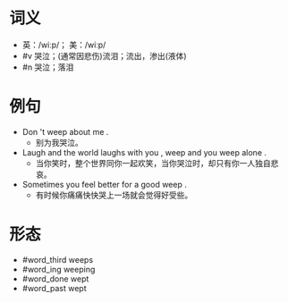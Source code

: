 # 词义
- 英：/wiːp/； 美：/wiːp/
- #v 哭泣；(通常因悲伤)流泪；流出，渗出(液体)
- #n 哭泣；落泪
# 例句
- Don 't weep about me .
	- 别为我哭泣。
- Laugh and the world laughs with you , weep and you weep alone .
	- 当你笑时，整个世界同你一起欢笑，当你哭泣时，却只有你一人独自悲哀。
- Sometimes you feel better for a good weep .
	- 有时候你痛痛快快哭上一场就会觉得好受些。
# 形态
- #word_third weeps
- #word_ing weeping
- #word_done wept
- #word_past wept
